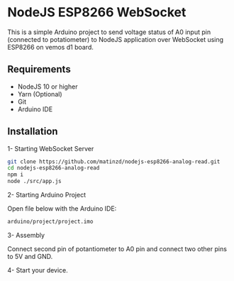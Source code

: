 # NodeJS ESP8266 WebSocket 
This is a simple Arduino project to send voltage status of A0 input pin (connected to potatiometer) to NodeJS application over WebSocket using ESP8266 on vemos d1 board.

## Requirements

- NodeJS 10 or higher 
- Yarn (Optional)
- Git
- Arduino IDE

## Installation

1- Starting WebSocket Server

```bash
git clone https://github.com/matinzd/nodejs-esp8266-analog-read.git
cd nodejs-esp8266-analog-read
npm i
node ./src/app.js
```

2- Starting Arduino Project

Open file below with the Arduino IDE:
```bash
arduino/project/project.imo
```

3- Assembly

Connect second pin of potantiometer to A0 pin and connect two other pins to 5V and GND.

4- Start your device.


